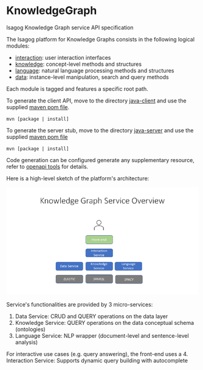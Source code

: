 # KnowledgeGraph
Isagog Knowledge Graph service API specification

The Isagog platform for Knowledge Graphs consists in the following logical modules:

- [interaction](spec/kg-interact.yaml): user interaction interfaces
- [knowledge](spec/kg-knowledge.yaml): concept-level methods and structures
- [language](spec/kg-language.yaml): natural language processing methods and structures
- [data](spec/kg-data.yaml): instance-level manipulation, search and query methods


Each module is tagged and features a specific root path.

To generate the client API, move to the directory [java-client](java-client) and use the supplied [maven pom file](java-client/pom.xml).
```
mvn [package | install] 

```

To generate the server stub, move to the directory [java-server](java-server) and use the supplied [maven pom file](java-server/pom.xml) 

```
mvn [package | install] 

```

Code generation can be configured generate any supplementary resource, refer to [openapi tools](https://github.com/OpenAPITools/openapi-generator) for details.


Here is a high-level sketch of the platform's architecture:

![User interaction](doc/kg-overview.png)

Service's functionalities are provided by 3 micro-services:

1. Data Service: CRUD and QUERY operations on the data layer
2. Knowledge Service: QUERY operations on the data conceptual schema (ontologies)
3. Language Service: NLP wrapper (document-level and sentence-level analysis)

For interactive use cases (e.g. query answering), the front-end uses a 
4. Interaction Service: Supports dynamic query building with autocomplete 






